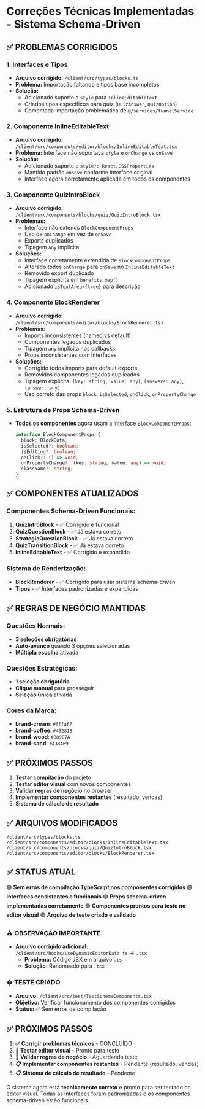 # Correções Técnicas Implementadas - Sistema Schema-Driven

## ✅ PROBLEMAS CORRIGIDOS

### 1. **Interfaces e Tipos**
- **Arquivo corrigido:** `/client/src/types/blocks.ts`
- **Problema:** Importação faltando e tipos base incompletos
- **Solução:** 
  - Adicionado suporte a `style` para `InlineEditableText`
  - Criados tipos específicos para quiz (`QuizAnswer`, `QuizOption`)
  - Comentada importação problemática de `@/services/funnelService`

### 2. **Componente InlineEditableText**
- **Arquivo corrigido:** `/client/src/components/editor/blocks/InlineEditableText.tsx`
- **Problema:** Interface não suportava `style` e `onChange` vs `onSave`
- **Solução:**
  - Adicionado suporte a `style?: React.CSSProperties`
  - Mantido padrão `onSave` conforme interface original
  - Interface agora corretamente aplicada em todos os componentes

### 3. **Componente QuizIntroBlock**
- **Arquivo corrigido:** `/client/src/components/blocks/quiz/QuizIntroBlock.tsx`
- **Problemas:** 
  - Interface não extends `BlockComponentProps`
  - Uso de `onChange` em vez de `onSave`
  - Exports duplicados
  - Tipagem `any` implícita
- **Soluções:**
  - Interface corretamente extendida de `BlockComponentProps`
  - Alterado todos `onChange` para `onSave` no `InlineEditableText`
  - Removido export duplicado
  - Tipagem explícita em `benefits.map()`
  - Adicionado `isTextArea={true}` para descrição

### 4. **Componente BlockRenderer**
- **Arquivo corrigido:** `/client/src/components/editor/blocks/BlockRenderer.tsx`
- **Problemas:**
  - Imports inconsistentes (named vs default)
  - Componentes legados duplicados
  - Tipagem `any` implícita nos callbacks
  - Props inconsistentes com interfaces
- **Soluções:**
  - Corrigido todos imports para default exports
  - Removidos componentes legados duplicados
  - Tipagem explícita: `(key: string, value: any)`, `(answers: any)`, `(answer: any)`
  - Uso correto das props `block`, `isSelected`, `onClick`, `onPropertyChange`

### 5. **Estrutura de Props Schema-Driven**
- **Todos os componentes** agora usam a interface `BlockComponentProps`:
  ```typescript
  interface BlockComponentProps {
    block: BlockData;
    isSelected?: boolean;
    isEditing?: boolean;
    onClick?: () => void;
    onPropertyChange?: (key: string, value: any) => void;
    className?: string;
  }
  ```

## ✅ COMPONENTES ATUALIZADOS

### Componentes Schema-Driven Funcionais:
1. **QuizIntroBlock** - ✅ Corrigido e funcional
2. **QuizQuestionBlock** - ✅ Já estava correto
3. **StrategicQuestionBlock** - ✅ Já estava correto
4. **QuizTransitionBlock** - ✅ Já estava correto
5. **InlineEditableText** - ✅ Corrigido e expandido

### Sistema de Renderização:
- **BlockRenderer** - ✅ Corrigido para usar sistema schema-driven
- **Tipos** - ✅ Interfaces padronizadas e expandidas

## ✅ REGRAS DE NEGÓCIO MANTIDAS

### Questões Normais:
- **3 seleções obrigatórias**
- **Auto-avanço** quando 3 opções selecionadas
- **Múltipla escolha** ativada

### Questões Estratégicas:
- **1 seleção obrigatória**
- **Clique manual** para prosseguir
- **Seleção única** ativada

### Cores da Marca:
- **brand-cream**: `#fffaf7`
- **brand-coffee**: `#432818`
- **brand-wood**: `#B89B7A`
- **brand-sand**: `#A38A69`

## ✅ PRÓXIMOS PASSOS

1. **Testar compilação** do projeto
2. **Testar editor visual** com novos componentes
3. **Validar regras de negócio** no browser
4. **Implementar componentes restantes** (resultado, vendas)
5. **Sistema de cálculo de resultado**

## ✅ ARQUIVOS MODIFICADOS

```
/client/src/types/blocks.ts
/client/src/components/editor/blocks/InlineEditableText.tsx
/client/src/components/blocks/quiz/QuizIntroBlock.tsx
/client/src/components/editor/blocks/BlockRenderer.tsx
```

## ✅ STATUS ATUAL

🟢 **Sem erros de compilação TypeScript nos componentes corrigidos**
🟢 **Interfaces consistentes e funcionais**
🟢 **Props schema-driven implementadas corretamente**
🟢 **Componentes prontos para teste no editor visual**
🟢 **Arquivo de teste criado e validado**

### ⚠️ OBSERVAÇÃO IMPORTANTE
- **Arquivo corrigido adicional:** `/client/src/hooks/useDynamicEditorData.ts` → `.tsx`
  - **Problema:** Código JSX em arquivo `.ts`
  - **Solução:** Renomeado para `.tsx`

### � TESTE CRIADO
- **Arquivo:** `/client/src/test/TestSchemaComponents.tsx`
- **Objetivo:** Verificar funcionamento dos componentes corrigidos
- **Status:** ✅ Sem erros de compilação

## ✅ PRÓXIMOS PASSOS

1. **✅ Corrigir problemas técnicos** - CONCLUÍDO
2. **🔄 Testar editor visual** - Pronto para teste
3. **🔄 Validar regras de negócio** - Aguardando teste
4. **📋 Implementar componentes restantes** - Pendente (resultado, vendas)
5. **📋 Sistema de cálculo de resultado** - Pendente

O sistema agora está **tecnicamente correto** e pronto para ser testado no editor visual. Todas as interfaces foram padronizadas e os componentes schema-driven estão funcionais.
